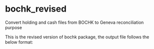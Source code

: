 # bochk_revised
Convert holding and cash files from BOCHK to Geneva reconciliation purpose

This is the revised version of bochk package, the output file follows the below format:


